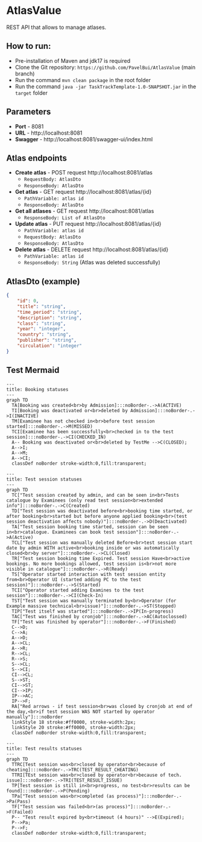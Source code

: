 # AtlasValue

REST API that allows to manage atlases. 

## How to run:
- Pre-installation of Maven and jdk17 is required
- Clone the Git repository: `https://github.com/PavelBui/AtlasValue` (main branch)
- Run the command `mvn clean package` in the root folder
- Run the command `java -jar TaskTrackTemplate-1.0-SNAPSHOT.jar` in the `target` folder

## Parameters
- **Port** - 8081
- **URL** - http://localhost:8081
- **Swagger** - http://localhost:8081/swagger-ui/index.html

## Atlas endpoints
- **Create atlas** - POST request http://localhost:8081/atlas
    - `RequestBody: AtlasDto`
    - `ResponseBody: AtlasDto`
- **Get atlas** - GET request http://localhost:8081/atlas/{id}
    - `PathVariable: atlas id`
    - `ResponseBody: AtlasDto`
- **Get all atlases** - GET request http://localhost:8081/atlas
    - `ResponseBody: List of AtlasDto`
- **Update atlas** - PUT request http://localhost:8081/atlas/{id}
    - `PathVariable: atlas id`
    - `RequestBody: AtlasDto`
    - `ResponseBody: AtlasDto`
- **Delete atlas** - DELETE request http://localhost:8081/atlas/{id}
    - `PathVariable: atlas id`
    - `ResponseBody: String` (Atlas was deleted successfully)

## AtlasDto (example)
```json
{
    "id": 0,
    "title": "string",
    "time_period": "string",
    "description": "string",
    "class": "string",
    "year": "integer",
    "country": "string",
    "publisher": "string",
    "circulation": "integer"
}
```

## Test Mermaid
```mermaid
---
title: Booking statuses
---
graph TD
  TA[Booking was created<br>by Admission]:::noBorder-.->A(ACTIVE)
  TI[Booking was deactivated or<br>deleted by Admission]:::noBorder-.->I(INACTIVE)
  TM[Examinee has not checked in<br>before test session started]:::noBorder-.->M(MISSED)
  TCI[Examinee has been successfully<br>checked in to the test session]:::noBorder-.->CI(CHECKED_IN)
  A-- Booking was deactivated or<br>deleted by TestMe -->C(CLOSED);
  A-->I;
  A-->M;
  A-->CI;
  classDef noBorder stroke-width:0,fill:transparent;
```

```mermaid
---
title: Test session statuses
---
graph TD
  TC["Test session created by admin, and can be seen in<br>Tests catalogue by Examinees (only read test session<br>extended info"]:::noBorder-.->C(Created)
  TD["Test session was deactivated before<br>booking time started, or after booking<br>started but before anyone applied booking<br>(test session deactivation affects nobody)"]:::noBorder-.->D(Deactivated)
  TA["Test session booking time started, session can be seen in<br>catalogue. Examinees can book test session"]:::noBorder-.->A(Active)
  TCL["Test session was manually deleted Before<br>test session start date by admin WITH active<br>booking inside or was automatically closed<br>by server"]:::noBorder-.->CL(Closed)
  TR["Test session booking time Expired. Test session Have<br>active bookings. No more bookings allowed, test session is<br>not more visible in catalogue"]:::noBorder-.->R(Ready)
  TS["Operator started interaction with test session entity from<br>Operator UI (started adding PC to the test session)"]:::noBorder-.->S(Started)
  TCI["Operator started adding Examines to the test session"]:::noBorder-.->CI(Check-In)
  TST["Test session was manually terminated by<br>Operator (for Example massive technical<br>issue)"]:::noBorder-.->ST(Stopped)
  TIP["Test itself was started"]:::noBorder-.->IP(In-progress)
  TAC["Test was finished by cronjob"]:::noBorder-.->AC(Autoclossed)
  TF["Test was finished by operator"]:::noBorder-.->F(Finished)
  C-->D;
  C-->A;
  A-->D;
  A-->CL;
  A-->R;
  R-->CL;
  R-->S;
  S-->CL;
  S-->CI;
  CI-->CL;
  S-->ST;
  CI-->ST;
  CI-->IP;
  IP-->AC;
  IP-->F;
  RA["Red arrows - if test session<br>was closed by cronjob at end of the day,<br>if test session WAS NOT started by operator manually"]:::noBorder
  linkStyle 18 stroke:#ff0000, stroke-width:2px;
  linkStyle 20 stroke:#ff0000, stroke-width:2px;
  classDef noBorder stroke-width:0,fill:transparent;
```

```mermaid
---
title: Test results statuses
---
graph TD
  TTRC[Test session was<br>closed by operator<br>because of cheating]:::noBorder-.->TRC(TEST_RESULT_CHEATING)
  TTRI[TEst session was<br>closed by operator<br>because of tech. issue]:::noBorder-.->TRI(TEST_RESULT_ISSUE)
  TP[Test session is still in<br>progress, no test<br>results can be found]:::noBorder-.->P(Pending)
  TPa["Test session was<br>completed (as process)"]:::noBorder-.->Pa(Pass)
  TF["Test session was failed<br>(as process)"]:::noBorder-.->F(Failed)
  P-- "Test result expired by<br>timeout (4 hours)" -->E(Expired);
  P-->Pa;
  P-->F;
  classDef noBorder stroke-width:0,fill:transparent;
```